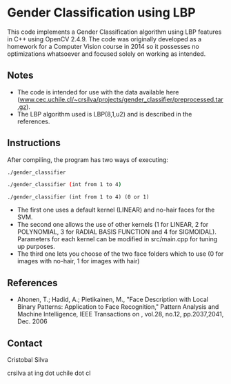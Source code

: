 Gender Classification using LBP
===============================
This code implements a Gender Classification algorithm using LBP features in C++ using OpenCV 2.4.9. The code was originally developed as a homework for a Computer Vision course in 2014 so it possesses no optimizations whatsoever and focused solely on working as intended.

Notes
-----
- The code is intended for use with the data available here (www.cec.uchile.cl/~crsilva/projects/gender_classifier/preprocessed.tar.gz).
- The LBP algorithm used is LBP(8,1,u2) and is described in the references.

Instructions
------------
After compiling, the program has two ways of executing:
```bash
./gender_classifier
```
```bash
./gender_classifier (int from 1 to 4)
```
```
./gender_classifier (int from 1 to 4) (0 or 1)
```

- The first one uses a default kernel (LINEAR) and no-hair faces for the SVM. 
- The second one allows the use of other kernels (1 for LINEAR, 2 for POLYNOMIAL, 3 for RADIAL BASIS FUNCTION and 4 for SIGMOIDAL). Parameters for each kernel can be modified in src/main.cpp for tuning up purposes.
- The third one lets you choose of the two face folders which to use (0 for images with no-hair, 1 for images with hair)

References
----------
- Ahonen, T.; Hadid, A.; Pietikainen, M., "Face Description with Local Binary Patterns: Application to Face Recognition," Pattern Analysis and Machine Intelligence, IEEE Transactions on , vol.28, no.12, pp.2037,2041, Dec. 2006

Contact
-------
Cristobal Silva

crsilva at ing dot uchile dot cl